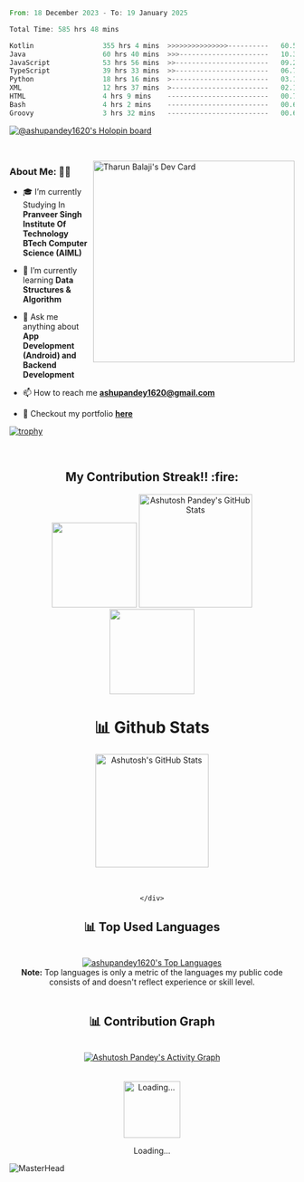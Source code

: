  <!--START_SECTION:waka-->

```rust
From: 18 December 2023 - To: 19 January 2025

Total Time: 585 hrs 48 mins

Kotlin                 355 hrs 4 mins  >>>>>>>>>>>>>>>----------   60.56 %
Java                   60 hrs 40 mins  >>>----------------------   10.35 %
JavaScript             53 hrs 56 mins  >>-----------------------   09.20 %
TypeScript             39 hrs 33 mins  >>-----------------------   06.75 %
Python                 18 hrs 16 mins  >------------------------   03.12 %
XML                    12 hrs 37 mins  >------------------------   02.15 %
HTML                   4 hrs 9 mins    -------------------------   00.71 %
Bash                   4 hrs 2 mins    -------------------------   00.69 %
Groovy                 3 hrs 32 mins   -------------------------   00.61 %
```

<!--END_SECTION:waka-->

[![@ashupandey1620's Holopin board](https://holopin.me/ashupandey1620)](https://holopin.io/@ashupandey1620)

&nbsp;
&nbsp;
<div>
<a href="https://app.daily.dev/ashupandey1620"><img src="https://api.daily.dev/devcards/v2/ZBJ2aiVZz8TbxUL0qTX0N.png?r=g4u&type=default" width="356" alt="Tharun Balaji's Dev Card" align="right" /></a>
</div>

### About Me: 🙋‍♂️
- 🎓 I’m currently Studying In **Pranveer Singh Institute Of Technology BTech Computer Science (AIML)**

- 🌱 I’m currently learning **Data Structures & Algorithm**

- 💭 Ask me anything about **App Development (Android) and Backend Development**

- 📫 How to reach me **ashupandey1620@gmail.com**

- 🎯 Checkout my portfolio <a href="" target="_blank">**here**</a>

[![trophy](https://github-profile-trophy.vercel.app/?username=ashupandey1620&theme=onedark)](https://github.com/ryo-ma/github-profile-trophy)








 <br>
 <h2 align="center">My Contribution Streak!! :fire:</h2>

<p align="center">
   <a>
    <img height="150" width="150" src="https://user-images.githubusercontent.com/85965606/194883377-48faf476-56b7-4550-8574-844f2ca8baca.png">
    <a href="https://github.com/ashupandey1620">
        <img src="https://github-readme-streak-stats.herokuapp.com/?user=ashupandey1620&theme=blue-green" title="Ashutosh Pandey's GitHub Stats" height="200"/></a>
   <img height="150" width="150" src="https://user-images.githubusercontent.com/85965606/194883387-b4d3b9f8-d432-4b77-8aab-77c6ed120e31.png">
  
   </a>
</p>



<div>
    <div align="center">
        <h1>📊 Github Stats </h1>
     <a href="https://github.com/ashupandey1620">
        <img src="https://github-readme-stats.vercel.app/api?username=ashupandey1620&theme=blue-green&count_private=true&show_icons=true" title="Ashutosh's GitHub Stats" height="200"/></a>
        <br>
        <br>
     <br>

     
    </div>
</div>

<div align="center">
    <h2>📊 Top Used Languages </h2>
    <br><a href="https://github.com/ashupandey1620"><img alt="ashupandey1620's Top Languages" src="https://github-readme-stats.vercel.app/api/top-langs/?username=ashupandey1620&langs_count=8&layout=compact&theme=blue-green&hide_border=true&bg_color=040f0f&title_color=2f97c1&icon_color=F8D866" title="ashupandey1620's Top Languages"/></a><br>
    <b>Note:</b> Top languages is only a metric of the languages my public code consists of and doesn't reflect experience or skill level.
    <br><br>
</div>

<div align="center">
    <h2>📊 Contribution Graph </h2>
    <br><a href="https://github.com/ashupandey1620"><img alt="Ashutosh Pandey's Activity Graph" src="https://ghactivity.mrayush.me/graph?username=ashupandey1620&bg_color=1F222E&color=F8D866&line=F85D7F&point=FFFFFF&hide_border=true" title="Contribution Graph"/></a>
</div>
<br><br>
<div>
    <div align="center">
        <a href="https://www.google.com/search?q=How+to+make+my+Internet+Connection+faster+%3F" target="_blank"><img src="https://cdn.mrayush.me/img/Github-Readme/GitHub.gif" title="Loading..." height="100"/></a>
        <p>Loading...</p>
    </div>
</div>



![MasterHead](https://1.bp.blogspot.com/-7A4WynwLsMw/XbBpCXG8fHI/AAAAAAAAMt4/uOa1bpLskYgrwGbllhSu2SDj_Mig8SXJQCLcBGAsYHQ/s1600/2000_600px.gif)



